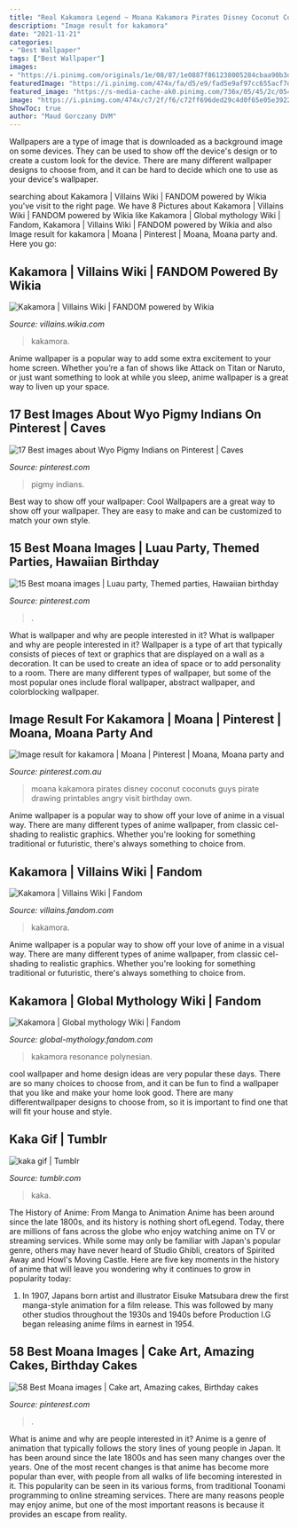 ```yaml
---
title: "Real Kakamora Legend ~ Moana Kakamora Pirates Disney Coconut Coconuts Guys Pirate Drawing Printables Angry Visit Birthday Own"
description: "Image result for kakamora"
date: "2021-11-21"
categories:
- "Best Wallpaper"
tags: ["Best Wallpaper"]
images:
- "https://i.pinimg.com/originals/1e/08/87/1e0887f861238005284cbaa90b3d4d40.jpg"
featuredImage: "https://i.pinimg.com/474x/fa/d5/e9/fad5e9af97cc655acf7d8a0a628787fd--moana-invitation-invitations.jpg"
featured_image: "https://s-media-cache-ak0.pinimg.com/736x/05/45/2c/05452c237e61f629315e05dc8763f464.jpg"
image: "https://i.pinimg.com/474x/c7/2f/f6/c72ff696ded29c4d0f65e05e3922f984--invitation-ideas-moana-invitation-printable.jpg"
ShowToc: true
author: "Maud Gorczany DVM"
---
```



Wallpapers are a type of image that is downloaded as a background image on some devices. They can be used to show off the device's design or to create a custom look for the device. There are many different wallpaper designs to choose from, and it can be hard to decide which one to use as your device's wallpaper.

	

		
searching about Kakamora | Villains Wiki | FANDOM powered by Wikia you've visit to the right page. We have 8 Pictures about Kakamora | Villains Wiki | FANDOM powered by Wikia like Kakamora | Global mythology Wiki | Fandom, Kakamora | Villains Wiki | FANDOM powered by Wikia and also Image result for kakamora | Moana | Pinterest | Moana, Moana party and. Here you go:
		
    
## Kakamora | Villains Wiki | FANDOM Powered By Wikia

<img loading=lazy src="https://vignette.wikia.nocookie.net/villains/images/5/58/Kakamora01.png/revision/latest?cb=20161201154618" onerror="this.onerror=null;this.src='https://tse3.mm.bing.net/th?id=OIP.vKNyF7ATmxNEqT32WJcyoQHaDE&amp;pid=15.1';" alt="Kakamora | Villains Wiki | FANDOM powered by Wikia">

_Source: villains.wikia.com_

>kakamora. 

	

Anime wallpaper is a popular way to add some extra excitement to your home screen. Whether you’re a fan of shows like Attack on Titan or Naruto, or just want something to look at while you sleep, anime wallpaper is a great way to liven up your space.

    
## 17 Best Images About Wyo Pigmy Indians On Pinterest | Caves

<img loading=lazy src="https://s-media-cache-ak0.pinimg.com/736x/05/45/2c/05452c237e61f629315e05dc8763f464.jpg" onerror="this.onerror=null;this.src='https://tse4.mm.bing.net/th?id=OIP.4cnzMohT9kjOMXJuLRga2wHaE0&amp;pid=15.1';" alt="17 Best images about Wyo Pigmy Indians on Pinterest | Caves">

_Source: pinterest.com_

>pigmy indians. 

	

Best way to show off your wallpaper:
Cool Wallpapers are a great way to show off your wallpaper. They are easy to make and can be customized to match your own style.

    
## 15 Best Moana Images | Luau Party, Themed Parties, Hawaiian Birthday

<img loading=lazy src="https://i.pinimg.com/474x/fa/d5/e9/fad5e9af97cc655acf7d8a0a628787fd--moana-invitation-invitations.jpg" onerror="this.onerror=null;this.src='https://tse4.mm.bing.net/th?id=OIP.wz8sFNqAncnchBYRDmurOwAAAA&amp;pid=15.1';" alt="15 Best moana images | Luau party, Themed parties, Hawaiian birthday">

_Source: pinterest.com_

>. 

	

What is wallpaper and why are people interested in it?
What is wallpaper and why are people interested in it?
Wallpaper is a type of art that typically consists of pieces of text or graphics that are displayed on a wall as a decoration. It can be used to create an idea of space or to add personality to a room. There are many different types of wallpaper, but some of the most popular ones include floral wallpaper, abstract wallpaper, and colorblocking wallpaper.

    
## Image Result For Kakamora | Moana | Pinterest | Moana, Moana Party And

<img loading=lazy src="https://i.pinimg.com/originals/1e/08/87/1e0887f861238005284cbaa90b3d4d40.jpg" onerror="this.onerror=null;this.src='https://tse2.mm.bing.net/th?id=OIP.TclYmR23TYmdezg5rYwPGgHaHa&amp;pid=15.1';" alt="Image result for kakamora | Moana | Pinterest | Moana, Moana party and">

_Source: pinterest.com.au_

>moana kakamora pirates disney coconut coconuts guys pirate drawing printables angry visit birthday own. 

	

Anime wallpaper is a popular way to show off your love of anime in a visual way. There are many different types of anime wallpaper, from classic cel-shading to realistic graphics. Whether you're looking for something traditional or futuristic, there's always something to choice from.

    
## Kakamora | Villains Wiki | Fandom

<img loading=lazy src="https://static.wikia.nocookie.net/villains/images/5/58/Kakamora01.png/revision/latest/scale-to-width-down/350?cb=20161201154618" onerror="this.onerror=null;this.src='https://tse1.mm.bing.net/th?id=OIP.tCBQGwS49D0hePscfJCEzgAAAA&amp;pid=15.1';" alt="Kakamora | Villains Wiki | Fandom">

_Source: villains.fandom.com_

>kakamora. 

	

Anime wallpaper is a popular way to show off your love of anime in a visual way. There are many different types of anime wallpaper, from classic cel-shading to realistic graphics. Whether you're looking for something traditional or futuristic, there's always something to choice from.

    
## Kakamora | Global Mythology Wiki | Fandom

<img loading=lazy src="https://vignette.wikia.nocookie.net/global-mythology/images/5/5d/Kakamora.jpg/revision/latest?cb=20170812182901" onerror="this.onerror=null;this.src='https://tse4.mm.bing.net/th?id=OIP.ZDCvxsHIBVjbCYs69NzrnwHaGT&amp;pid=15.1';" alt="Kakamora | Global mythology Wiki | Fandom">

_Source: global-mythology.fandom.com_

>kakamora resonance polynesian. 

	

cool wallpaper and home design ideas are very popular these days. There are so many choices to choose from, and it can be fun to find a wallpaper that you like and make your home look good. There are many differentwallpaper designs to choose from, so it is important to find one that will fit your house and style.

    
## Kaka Gif | Tumblr

<img loading=lazy src="https://78.media.tumblr.com/a59bea10c470a89ffd7b7e87000e47e2/tumblr_p2cefy95Ck1uvva9wo1_400.gif" onerror="this.onerror=null;this.src='https://tse4.mm.bing.net/th?id=OIP._oKOnrE4YmCdhMcI9HKrRQAAAA&amp;pid=15.1';" alt="kaka gif | Tumblr">

_Source: tumblr.com_

>kaka. 

	

The History of Anime: From Manga to Animation
Anime has been around since the late 1800s, and its history is nothing short ofLegend. Today, there are millions of fans across the globe who enjoy watching anime on TV or streaming services. While some may only be familiar with Japan's popular genre, others may have never heard of Studio Ghibli, creators of Spirited Away and Howl's Moving Castle. Here are five key moments in the history of anime that will leave you wondering why it continues to grow in popularity today:
1) In 1907, Japans born artist and illustrator Eisuke Matsubara drew the first manga-style animation for a film release. This was followed by many other studios throughout the 1930s and 1940s before Production I.G began releasing anime films in earnest in 1954.

    
## 58 Best Moana Images | Cake Art, Amazing Cakes, Birthday Cakes

<img loading=lazy src="https://i.pinimg.com/474x/c7/2f/f6/c72ff696ded29c4d0f65e05e3922f984--invitation-ideas-moana-invitation-printable.jpg" onerror="this.onerror=null;this.src='https://tse3.mm.bing.net/th?id=OIP.tO59y2m3qyOFjhxewBDv5AHaLE&amp;pid=15.1';" alt="58 Best Moana images | Cake art, Amazing cakes, Birthday cakes">

_Source: pinterest.com_

>. 

	

What is anime and why are people interested in it?
Anime is a genre of animation that typically follows the story lines of young people in Japan. It has been around since the late 1800s and has seen many changes over the years. One of the most recent changes is that anime has become more popular than ever, with people from all walks of life becoming interested in it. This popularity can be seen in its various forms, from traditional Toonami programming to online streaming services. There are many reasons people may enjoy anime, but one of the most important reasons is because it provides an escape from reality.

